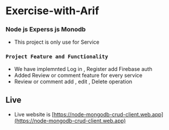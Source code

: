 # Exercise-with-Arif
### Node js Experss js  Monodb
* This project is only use for Service
### `Project Feature and Functionality`
* We have implemnted Log in , Register add Firebase auth
* Added Review or comment feature for every service 
* Review or comment add , edit , Delete operation
## Live
* Live website is  [https://node-mongodb-crud-client.web.app](https://node-mongodb-crud-client.web.app)